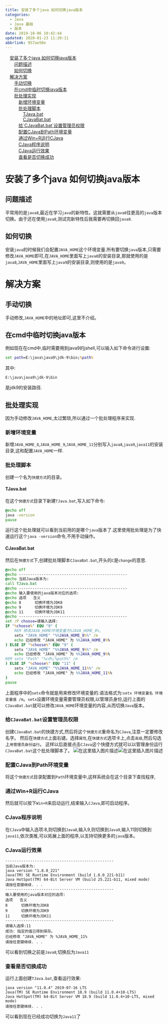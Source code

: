 ```yaml
---
title: 安装了多个java 如何切换java版本
categories: 
  - Java
  - Java 基础
  - 版本
date: 2019-10-06 10:42:44
updated: 2020-01-23 11:20:11
abbrlink: 957ae50e
---
```

<div id='my_toc'><a href="/blog/957ae50e/#安装了多个java-如何切换java版本" class="header_1">安装了多个java 如何切换java版本</a>&nbsp;<br><a href="/blog/957ae50e/#问题描述" class="header_2">问题描述</a>&nbsp;<br><a href="/blog/957ae50e/#如何切换" class="header_2">如何切换</a>&nbsp;<br><a href="/blog/957ae50e/#解决方案" class="header_1">解决方案</a>&nbsp;<br><a href="/blog/957ae50e/#手动切换" class="header_2">手动切换</a>&nbsp;<br><a href="/blog/957ae50e/#在cmd中临时切换java版本" class="header_2">在cmd中临时切换java版本</a>&nbsp;<br><a href="/blog/957ae50e/#批处理实现" class="header_2">批处理实现</a>&nbsp;<br><a href="/blog/957ae50e/#新增环境变量" class="header_3">新增环境变量</a>&nbsp;<br><a href="/blog/957ae50e/#批处理脚本" class="header_3">批处理脚本</a>&nbsp;<br><a href="/blog/957ae50e/#TJava-bat" class="header_4">TJava.bat</a>&nbsp;<br><a href="/blog/957ae50e/#CJavaBat-bat" class="header_4">CJavaBat.bat</a>&nbsp;<br><a href="/blog/957ae50e/#给-CJavaBat-bat-设置管理员权限" class="header_3">给`CJavaBat.bat`设置管理员权限</a>&nbsp;<br><a href="/blog/957ae50e/#配置CJava到Path环境变量" class="header_3">配置CJava到Path环境变量</a>&nbsp;<br><a href="/blog/957ae50e/#通过Win-R运行CJava" class="header_3">通过Win+R运行CJava</a>&nbsp;<br><a href="/blog/957ae50e/#CJava程序说明" class="header_3">CJava程序说明</a>&nbsp;<br><a href="/blog/957ae50e/#CJava运行效果" class="header_3">CJava运行效果</a>&nbsp;<br><a href="/blog/957ae50e/#查看是否切换成功" class="header_3">查看是否切换成功</a>&nbsp;<br></div>
<style>.header_1{margin-left: 1em;}.header_2{margin-left: 2em;}.header_3{margin-left: 3em;}.header_4{margin-left: 4em;}.header_5{margin-left: 5em;}.header_6{margin-left: 6em;}</style>
<!--more-->
<script>if (navigator.platform.search('arm')==-1){document.getElementById('my_toc').style.display = 'none';}var e,p = document.getElementsByTagName('p');while (p.length>0) {e = p[0];e.parentElement.removeChild(e);}</script>

<!--end-->
# 安装了多个java 如何切换java版本
## 问题描述
平常用的是`java8`,最近在学习`java`的新特性。这就需要从`java8`往更高的`java`版本切换。由于还在使用`java8`,测试完新特性后我需要再切换回`java8`.
## 如何切换
安装`java`的时候我们会配置`JAVA_HOME`这个环境变量.所有要切换`java`版本,只需要修改`JAVA_HOME`即可,在`JAVA_HOME`里面写上`java8`的安装目录,那就使用的是`java8`,`JAVA_HOME`里面写上`java9`的安装目录,则使用的是`java9`。
# 解决方案
## 手动切换
手动修改,`JAVA_HOME`中的地址即可,这里不介绍。
## 在cmd中临时切换java版本
例如现在在cmd中,临时需要用到java9的jshell,可以输入如下命令进行设置:
```cmd
set path=E:\java\java9\jdk-9\bin;%path%
```
其中:
```
E:\java\java9\jdk-9\bin
```
是jdk9的安装路径.

## 批处理实现
因为手动修改`JAVA_HOME`,太过繁琐,所以通过一个批处理程序来实现.
### 新增环境变量
新增`JAVA_HOME_8`,`JAVA_HOME_9`,`JAVA_HOME_11`分别写入`java8`,`java9`,`java11`的安装目录,这和配置`JAVA_HOME`一样.
### 批处理脚本
创建一个名为`快捷方式`的目录。
#### TJava.bat
在这个`快捷方式`目录下新建`TJava.bat`,写入如下命令:
```bat
@echo off
java -version
pause
```
运行这个批处理就可以看到当前用的是哪个`java`版本了.这里使用批处理是为了快速运行这个`java -version`命令,不用手动操作。
#### CJavaBat.bat
然后在`快捷方式`下,创建批处理脚本`CJavaBat.bat`,开头的`C`是`change`的意思.
```bat
@echo off
@echo ------------------------------------------------
@echo 当前Java版本为:
call TJava.bat
@echo ------------------------------------------------
@echo 输入要使用的java版本对应的选项:
@echo 选项   含义
@echo 8      切换环境为JDK8
@echo 9      切换环境为JDK9
@echo 11     切换环境为JDK11
@echo ------------------------------------------------
set /P choose=请输入选择:
IF "%choose%" EQU "8" (
    REM 修改JAVA_HOME环境变量为%JAVA_HOME_8%,
    setx "JAVA_HOME" "%%JAVA_HOME_8%%" /m
    echo 已经修改 "JAVA_HOME" 为 %%JAVA_HOME_8%%
) ELSE IF "%choose%" EQU "9" (
    setx "JAVA_HOME" "%%JAVA_HOME_9%%" /m
    echo 已经修改 "JAVA_HOME" 为 %%JAVA_HOME_9%%
REM setx "Path" "%cd%;%path%" /m
) ELSE IF "%choose%" EQU "11" (
    setx "JAVA_HOME" "%%JAVA_HOME_11%%" /m
    echo 已经修改 "JAVA_HOME" 为 %%JAVA_HOME_11%%
)
pause
```
上面程序中的`setx`命令就是用来修改环境变量的.语法格式为:`setx 环境变量名 环境变量值 /m`。`setx`设置环境变量需要管理员权限,以管理员身份,运行上面的`CJavaBat.bat`就可以修改`JAVA_HOME`环境变量的内容,从而切换`Java`版本。
### 给`CJavaBat.bat`设置管理员权限
创建`CJavaBat.bat`的快捷方式,然后将这个`快捷方式`重命名为`CJava`,注意一定要修改名字。
然后在`快捷方式`上面右键。选择`属性`,在`快捷方式`选项卡上,点击`高级`,然后勾选上`用管理员身份运行`。
这样以后直接点击`CJava`这个快捷方式就可以以管理身份运行`CJavaBat.bat`这个批处理脚本了。
![在这里插入图片描述](https://img-blog.csdnimg.cn/20191006113119847.png?x-oss-process=image/watermark,type_ZmFuZ3poZW5naGVpdGk,shadow_10,text_aHR0cHM6Ly9ibG9nLmNzZG4ubmV0L3FxXzIxODA4OTYx,size_16,color_FFFFFF,t_70)![在这里插入图片描述](https://img-blog.csdnimg.cn/20191006113329396.png?x-oss-process=image/watermark,type_ZmFuZ3poZW5naGVpdGk,shadow_10,text_aHR0cHM6Ly9ibG9nLmNzZG4ubmV0L3FxXzIxODA4OTYx,size_16,color_FFFFFF,t_70)

### 配置CJava到Path环境变量
将这个`快捷方式`目录配置到`Path`环境变量中,这样系统会在这个目录下查找程序,
### 通过Win+R运行CJava
然后就可以按下`Win+R`来启动运行,结束输入`CJava`,即可启动程序。
### CJava程序说明
在`CJava`中输入选项:8,则切换到`Java8`,输入9,则切换到`Java9`,输入11则切换到`java11`,依次类推,可以拓展上面的程序,以支持切换更多的`java`版本。
### CJava运行效果
```
------------------------------------------------
当前Java版本为:
java version "1.8.0_221"
Java(TM) SE Runtime Environment (build 1.8.0_221-b11)
Java HotSpot(TM) 64-Bit Server VM (build 25.221-b11, mixed mode)
请按任意键继续. . .
------------------------------------------------
输入要使用的java版本对应的选项:
选项   含义
8      切换环境为JDK8
9      切换环境为JDK9
11     切换环境为JDK11
------------------------------------------------
请输入选择:11
成功: 指定的值已得到保存。
已经修改 "JAVA_HOME" 为 %JAVA_HOME_11%
请按任意键继续. . .

```
可以看到切换之前是`Java8`,切换后为`Java11`
### 查看是否切换成功
运行上面创建`TJava.bat`,查看运行效果:
```
java version "11.0.4" 2019-07-16 LTS
Java(TM) SE Runtime Environment 18.9 (build 11.0.4+10-LTS)
Java HotSpot(TM) 64-Bit Server VM 18.9 (build 11.0.4+10-LTS, mixed mode)
请按任意键继续. . .
```
可以看到现在已经成功切换为`Java11`了
